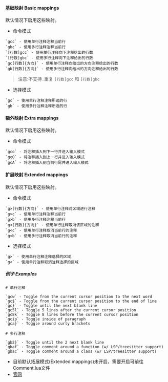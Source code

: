 #### 基础映射 Basic mappings
默认情况下启用这些映射。

- 命令模式

```帮助
`gcc` - 使用单行注释注释当前行
`gbc` - 使用多行注释注释当前行
`[行数]gcc` - 使用单行注释向下注释给出的行数
`[行数]gbc` - 使用多行注释向下注释给出的行数
`gc[行数]{方向}` - 使用单行注释向给出的方向注释给出的行数
`gb[行数]{方向}` - 使用多行注释向给出的方向注释给出的行数

```

> 注意:不支持`.`重复 `[行数]gcc` 和 `[行数]gbc`

- 选择模式

```帮助
`gc` - 使用单行注释注释所选的行
`gb` - 使用多行注释注释所选的行
```

#### 额外映射 Extra mappings
默认情况下启用这些映射。

- 命令模式

```帮助
`gco` - 将注释插入到下一行并进入输入模式
`gcO` - 将注释插入到上一行并进入输入模式
`gcA` - 将注释插入到当前行尾并进入输入模式
```

#### 扩展映射 Extended mappings
默认情况下启用这些映射。

- 命令模式

```帮助
`g>[行数]{方向}` - 使用单行注释对区域进行注释
`g>c` - 使用单行注释注释当前行
`g>b` - 使用多行注释注释当前行
`g<[行数]{方向}` - 使用单行注释取消该区域的注释
`g<c` - 使用单行注释取消当前行的注释
`g<b` - 使用多行注释取消当前行的注释
```

- 选择模式

```帮助
`g>` - 使用单行注释注释选择的区域
`g<` - 使用单行注释取消注释选择的区域
```

##### 例子 Examples

```帮助
# 单行注释

`gcw` - Toggle from the current cursor position to the next word
`gc$` - Toggle from the current cursor position to the end of line
`gc}` - Toggle until the next blank line
`gc5l` - Toggle 5 lines after the current cursor position
`gc8k` - Toggle 8 lines before the current cursor position
`gcip` - Toggle inside of paragraph
`gca}` - Toggle around curly brackets

# 多行注释

`gb2}` - Toggle until the 2 next blank line
`gbaf` - Toggle comment around a function (w/ LSP/treesitter support)
`gbac` - Toggle comment around a class (w/ LSP/treesitter support)
```

* 目前默认拓展模式(Extended mappings)未开启，需要开启可前往Comment.lua文件
* [官网](https://github.com/numToStr/Comment.nvim)
